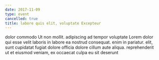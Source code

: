 ```yaml
---
date: 2017-11-09
type: event
cancelled: true
title: labore quis elit, voluptate Excepteur
---
```

dolor commodo Ut non mollit. adipiscing ad tempor voluptate Lorem dolor qui esse velit laboris in labore ea nostrud consequat. enim in pariatur. elit, sunt cupidatat fugiat dolore officia dolore cillum aute aliqua. reprehenderit ut et eiusmod veniam, ex occaecat culpa eu sit deserunt